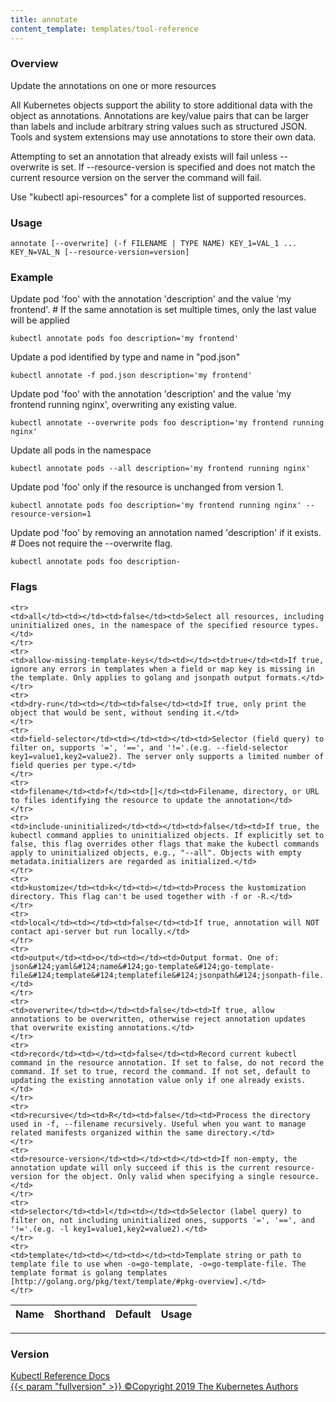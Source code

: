 ```yaml
---
title: annotate
content_template: templates/tool-reference
---
```


### Overview
Update the annotations on one or more resources

 All Kubernetes objects support the ability to store additional data with the object as annotations. Annotations are key/value pairs that can be larger than labels and include arbitrary string values such as structured JSON. Tools and system extensions may use annotations to store their own data.

 Attempting to set an annotation that already exists will fail unless --overwrite is set. If --resource-version is specified and does not match the current resource version on the server the command will fail.

Use "kubectl api-resources" for a complete list of supported resources.

### Usage

`annotate [--overwrite] (-f FILENAME | TYPE NAME) KEY_1=VAL_1 ... KEY_N=VAL_N [--resource-version=version]`


### Example

 Update pod 'foo' with the annotation 'description' and the value 'my frontend'. # If the same annotation is set multiple times, only the last value will be applied

```shell
kubectl annotate pods foo description='my frontend'
```

 Update a pod identified by type and name in "pod.json"

```shell
kubectl annotate -f pod.json description='my frontend'
```

 Update pod 'foo' with the annotation 'description' and the value 'my frontend running nginx', overwriting any existing value.

```shell
kubectl annotate --overwrite pods foo description='my frontend running nginx'
```

 Update all pods in the namespace

```shell
kubectl annotate pods --all description='my frontend running nginx'
```

 Update pod 'foo' only if the resource is unchanged from version 1.

```shell
kubectl annotate pods foo description='my frontend running nginx' --resource-version=1
```

 Update pod 'foo' by removing an annotation named 'description' if it exists. # Does not require the --overwrite flag.

```shell
kubectl annotate pods foo description-
```




### Flags

<div class="table-responsive"><table class="table table-bordered">
<thead class="thead-light">
<tr>
            <th>Name</th>
            <th>Shorthand</th>
            <th>Default</th>
            <th>Usage</th>
        </tr>
    </thead>
    <tbody>
    
    <tr>
    <td>all</td><td></td><td>false</td><td>Select all resources, including uninitialized ones, in the namespace of the specified resource types.</td>
    </tr>
    <tr>
    <td>allow-missing-template-keys</td><td></td><td>true</td><td>If true, ignore any errors in templates when a field or map key is missing in the template. Only applies to golang and jsonpath output formats.</td>
    </tr>
    <tr>
    <td>dry-run</td><td></td><td>false</td><td>If true, only print the object that would be sent, without sending it.</td>
    </tr>
    <tr>
    <td>field-selector</td><td></td><td></td><td>Selector (field query) to filter on, supports '=', '==', and '!='.(e.g. --field-selector key1=value1,key2=value2). The server only supports a limited number of field queries per type.</td>
    </tr>
    <tr>
    <td>filename</td><td>f</td><td>[]</td><td>Filename, directory, or URL to files identifying the resource to update the annotation</td>
    </tr>
    <tr>
    <td>include-uninitialized</td><td></td><td>false</td><td>If true, the kubectl command applies to uninitialized objects. If explicitly set to false, this flag overrides other flags that make the kubectl commands apply to uninitialized objects, e.g., "--all". Objects with empty metadata.initializers are regarded as initialized.</td>
    </tr>
    <tr>
    <td>kustomize</td><td>k</td><td></td><td>Process the kustomization directory. This flag can't be used together with -f or -R.</td>
    </tr>
    <tr>
    <td>local</td><td></td><td>false</td><td>If true, annotation will NOT contact api-server but run locally.</td>
    </tr>
    <tr>
    <td>output</td><td>o</td><td></td><td>Output format. One of: json&#124;yaml&#124;name&#124;go-template&#124;go-template-file&#124;template&#124;templatefile&#124;jsonpath&#124;jsonpath-file.</td>
    </tr>
    <tr>
    <td>overwrite</td><td></td><td>false</td><td>If true, allow annotations to be overwritten, otherwise reject annotation updates that overwrite existing annotations.</td>
    </tr>
    <tr>
    <td>record</td><td></td><td>false</td><td>Record current kubectl command in the resource annotation. If set to false, do not record the command. If set to true, record the command. If not set, default to updating the existing annotation value only if one already exists.</td>
    </tr>
    <tr>
    <td>recursive</td><td>R</td><td>false</td><td>Process the directory used in -f, --filename recursively. Useful when you want to manage related manifests organized within the same directory.</td>
    </tr>
    <tr>
    <td>resource-version</td><td></td><td></td><td>If non-empty, the annotation update will only succeed if this is the current resource-version for the object. Only valid when specifying a single resource.</td>
    </tr>
    <tr>
    <td>selector</td><td>l</td><td></td><td>Selector (label query) to filter on, not including uninitialized ones, supports '=', '==', and '!='.(e.g. -l key1=value1,key2=value2).</td>
    </tr>
    <tr>
    <td>template</td><td></td><td></td><td>Template string or path to template file to use when -o=go-template, -o=go-template-file. The template format is golang templates [http://golang.org/pkg/text/template/#pkg-overview].</td>
    </tr>
</tbody>
</table></div>




<hr>


### Version

<div class="kubectl-reference-copyright">

<a href="https://github.com/kubernetes/kubernetes">Kubectl Reference Docs  
{{< param "fullversion" >}}   &#xa9;Copyright 2019 The Kubernetes Authors</a>

</div>

